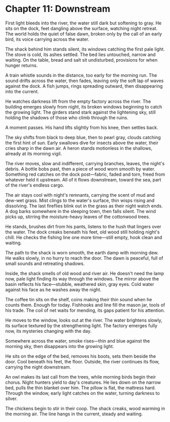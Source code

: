 # Chapter 11: Downstream

First light bleeds into the river, the water still dark but softening to gray. He sits on the dock, feet dangling above the surface, watching night retreat. The world holds the quiet of false dawn, broken only by the call of an early bird, its voice carrying across the water.

The shack behind him stands silent, its windows catching the first pale light. The stove is cold, its ashes settled. The bed lies untouched, narrow and waiting. On the table, bread and salt sit undisturbed, provisions for when hunger returns.

A train whistle sounds in the distance, too early for the morning run. The sound drifts across the water, then fades, leaving only the soft lap of waves against the dock. A fish jumps, rings spreading outward, then disappearing into the current.

He watches darkness lift from the empty factory across the river. The building emerges slowly from night, its broken windows beginning to catch the growing light. The girders stand stark against the lightening sky, still holding the shadows of those who climb through the ruins.

A moment passes. His hand lifts slightly from his knee, then settles back.

The sky shifts from black to deep blue, then to pearl gray, clouds catching the first hint of sun. Early swallows dive for insects above the water, their cries sharp in the dawn air. A heron stands motionless in the shallows, already at its morning vigil.

The river moves, slow and indifferent, carrying branches, leaves, the night's debris. A bottle bobs past, then a piece of wood worn smooth by water. Something red catches on the dock post—fabric, faded and torn, freed from whatever held it upstream. All of it flows downstream, toward the sea, part of the river's endless cargo.

The air stays cool with night's remnants, carrying the scent of mud and dew-wet grass. Mist clings to the water's surface, thin wisps rising and dissolving. The last fireflies blink out in the grass as their night watch ends. A dog barks somewhere in the sleeping town, then falls silent. The wind picks up, stirring the moisture-heavy leaves of the cottonwood trees.

He stands, brushes dirt from his pants, listens to the hush that lingers over the water. The dock creaks beneath his feet, old wood still holding night's chill. He checks the fishing line one more time—still empty, hook clean and waiting.

The path to the shack is worn smooth, the earth damp with morning dew. He walks slowly, in no hurry to reach the door. The dawn is peaceful, full of small sounds and retreating shadows.

Inside, the shack smells of old wood and river air. He doesn't need the lamp now, pale light finding its way through the windows. The mirror above the basin reflects his face—stubble, weathered skin, gray eyes. Cold water against his face as he washes away the night.

The coffee tin sits on the shelf, coins making their thin sound when he counts them. Enough for today. Fishhooks and line fill the mason jar, tools of his trade. The coil of net waits for mending, its gaps patient for his attention.

He moves to the window, looks out at the river. The water brightens slowly, its surface textured by the strengthening light. The factory emerges fully now, its mysteries changing with the day.

Somewhere across the water, smoke rises—thin and blue against the morning sky, then disappears into the growing light.

He sits on the edge of the bed, removes his boots, sets them beside the door. Cool beneath his feet, the floor. Outside, the river continues its flow, carrying the night downstream.

An owl makes its last call from the trees, while morning birds begin their chorus. Night hunters yield to day's creatures. He lies down on the narrow bed, pulls the thin blanket over him. The pillow is flat, the mattress hard. Through the window, early light catches on the water, turning darkness to silver.

The chickens begin to stir in their coop. The shack creaks, wood warming in the morning air. The line hangs in the current, steady and waiting. 